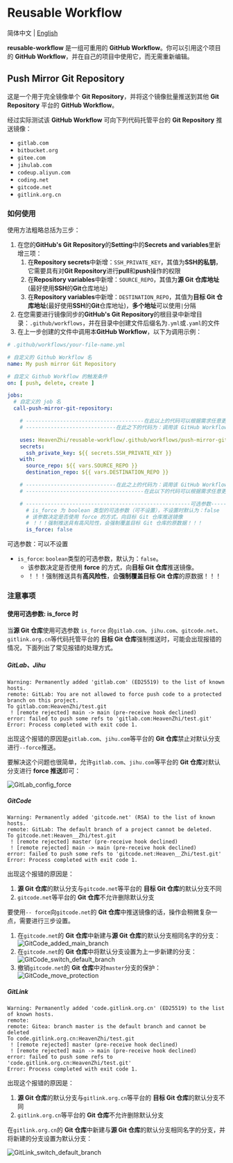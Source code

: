 # Reusable Workflow

简体中文 | [English](./README.en.md)

**reusable-workflow** 是一组可重用的 **GitHub Workflow**。你可以引用这个项目的 **GitHub Workflow**，并在自己的项目中使用它，而无需重新编辑。

## Push Mirror Git Repository

这是一个用于完全镜像单个 **Git Repository**，并将这个镜像批量推送到其他 **Git Repository** 平台的 **GitHub Workflow**。

经过实际测试该 **GitHub Workflow** 可向下列代码托管平台的 **Git Repository** 推送镜像：

- `gitlab.com`
- `bitbucket.org`
- `gitee.com`
- `jihulab.com`
- `codeup.aliyun.com`
- `coding.net`
- `gitcode.net`
- `gitlink.org.cn`

### 如何使用

使用方法粗略总括为三步：

1. 在您的**GitHub's Git Repository**的**Setting**中的**Secrets and variables**里新增三项：
   1. 在**Repository secrets**中新增：`SSH_PRIVATE_KEY`，其值为**SSH的私钥**，它需要具有对**Git Repository**进行**pull**和**push**操作的权限
   2. 在**Repository variables**中新增：`SOURCE_REPO`，其值为**源 Git 仓库地址**(最好使用**SSH**的**Git**仓库地址)
   3. 在**Repository variables**中新增：`DESTINATION_REPO`，其值为**目标 Git 仓库地址**(最好使用**SSH**的**Git**仓库地址)，**多个地址**可以使用`|`分隔
2. 在您需要进行镜像同步的**GitHub's Git Repository**的根目录中新增目录：`.github/workflows`，并在目录中创建文件后缀名为`.yml`或`.yaml`的文件
3. 在上一步创建的文件中调用本**GitHub Workflow**，以下为调用示例：

```yml
# .github/workflows/your-file-name.yml

# 自定义的 Github Workflow 名
name: My push mirror Git Repository

# 自定义 Github Workflow 的触发条件
on: [ push, delete, create ]

jobs:
  # 自定义的 job 名
  call-push-mirror-git-repository:

    # --------------------------------------在此以上的代码可以根据需求任意更改--------------------------------------
    # -----------------------------在此之下的代码为：调用该 GitHub Workflow 的核心步骤（不能更改）-----------------------------

    uses: HeavenZhi/reusable-workflow/.github/workflows/push-mirror-git-repository.yml@main
    secrets:
      ssh_private_key: ${{ secrets.SSH_PRIVATE_KEY }}
    with:
      source_repo: ${{ vars.SOURCE_REPO }}
      destination_repo: ${{ vars.DESTINATION_REPO }}

    # -----------------------------在此之上的代码为：调用该 GitHub Workflow 的核心步骤（不能更改）-----------------------------
    # --------------------------------------在此以下的代码可以根据需求任意更改--------------------------------------

    # -----------------------------------------------------可选参数-----------------------------------------------------
      # is_force 为 boolean 类型的可选参数（可不设置），不设置时默认为：false
      # 该参数决定是否使用 force 的方式，向目标 Git 仓库推送镜像
      # ！！！强制推送具有高风险性，会强制覆盖目标 Git 仓库的原数据！！！
      is_force: false
```

可选参数：可以不设置

- `is_force`: `boolean`类型的可选参数，默认为：`false`。
  - 该参数决定是否使用 **force** 的方式，向**目标 Git 仓库**推送镜像。
  - ！！！强制推送具有**高风险性**，会**强制覆盖目标 Git 仓库**的原数据！！！

### 注意事项

#### 使用可选参数: is_force 时

当**源 Git 仓库**使用可选参数 `is_force` 向`gitlab.com`、`jihu.com`、`gitcode.net`、`gitlink.org.cn`等代码托管平台的 **目标 Git 仓库**强制推送时，可能会出现报错的情况，下面列出了常见报错的处理方式。

##### GitLab、Jihu

```shell
Warning: Permanently added 'gitlab.com' (ED25519) to the list of known hosts.
remote: GitLab: You are not allowed to force push code to a protected branch on this project.
To gitlab.com:HeavenZhi/test.git
 ! [remote rejected] main -> main (pre-receive hook declined)
error: failed to push some refs to 'gitlab.com:HeavenZhi/test.git'
Error: Process completed with exit code 1.
```

出现这个报错的原因是`gitlab.com`、`jihu.com`等平台的 **Git 仓库**禁止对默认分支进行`--force`推送。

要解决这个问题也很简单，允许`gitlab.com`、`jihu.com`等平台的 **Git 仓库**对默认分支进行 **force 推送**即可：

![GitLab_config_force](image/GitLab_config_force.gif)

##### GitCode

```shell
Warning: Permanently added 'gitcode.net' (RSA) to the list of known hosts.
remote: GitLab: The default branch of a project cannot be deleted.
To gitcode.net:Heaven__Zhi/test.git
 ! [remote rejected] master (pre-receive hook declined)
 ! [remote rejected] main -> main (pre-receive hook declined)
error: failed to push some refs to 'gitcode.net:Heaven__Zhi/test.git'
Error: Process completed with exit code 1.
```

出现这个报错的原因是：

1. **源 Git 仓库**的默认分支与`gitcode.net`等平台的 **目标 Git 仓库**的默认分支不同
2. `gitcode.net`等平台的 **Git 仓库**不允许删除默认分支

要使用`-- force`向`gitcode.net`的 **Git 仓库**中推送镜像的话，操作会稍微复杂一点，需要进行三步设置。

1. 在`gitcode.net`的 **Git 仓库**中新建与**源 Git 仓库**的默认分支相同名字的分支：
   ![GitCode_added_main_branch](image/GitCode_added_main_branch.gif)
2. 在`gitcode.net`的 **Git 仓库**中将默认分支设置为上一步新建的分支：
   ![GitCode_switch_default_branch](image/GitCode_switch_default_branch.gif)
3. 撤销`gitcode.net`的 **Git 仓库**中对`master`分支的保护：
   ![GitCode_move_protection](image/GitCode_move_protection.gif)

##### GitLink

```shell
Warning: Permanently added 'code.gitlink.org.cn' (ED25519) to the list of known hosts.
remote: 
remote: Gitea: branch master is the default branch and cannot be deleted        
To code.gitlink.org.cn:HeavenZhi/test.git
 ! [remote rejected] master (pre-receive hook declined)
 ! [remote rejected] main -> main (pre-receive hook declined)
error: failed to push some refs to 'code.gitlink.org.cn:HeavenZhi/test.git'
Error: Process completed with exit code 1.
```

出现这个报错的原因是：

1. **源 Git 仓库**的默认分支与`gitlink.org.cn`等平台的 **目标 Git 仓库**的默认分支不同
2. `gitlink.org.cn`等平台的 **Git 仓库**不允许删除默认分支

在`gitlink.org.cn`的 **Git 仓库**中新建与**源 Git 仓库**的默认分支相同名字的分支，并将新建的分支设置为默认分支：

![GitLink_switch_default_branch](image/GitLink_switch_default_branch.gif)
